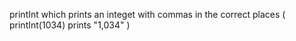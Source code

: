 printInt which prints an integet with commas in the correct places ( printInt(1034) prints "1,034" )
